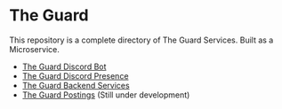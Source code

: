 # The Guard

This repository is a complete directory of The Guard Services. Built as a Microservice.

* [The Guard Discord Bot](https://github.com/rkscapul/theguard-discordbot)
* [The Guard Discord Presence](https://github.com/rkscapul/theguard-discordpresences)
* [The Guard Backend Services](https://github.com/rkscapul/theguard-backendservices)
* [The Guard Postings](https://github.com/rkscapul/theguard-postings) (Still under development)
